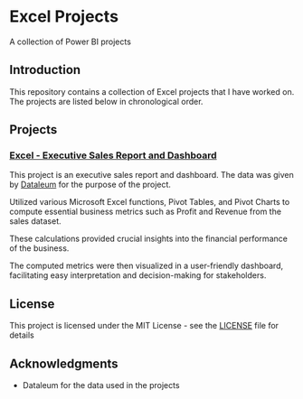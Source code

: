 # Excel Projects
A collection of Power BI projects

## Introduction

This repository contains a collection of Excel projects that I have worked on. The projects are listed below in chronological order.

## Projects

### [Excel - Executive Sales Report and Dashboard](https://github.com/AdeIkhmat/Excel-Projects/blob/c7b92ba309da501a7cdd460030ea04340b520534/Sales%20Data%20Executive%20Reporting.xlsx)

This project is an executive sales report and dashboard. The data was given by [Dataleum](https://dataleum.com/) for the purpose of the project.

Utilized various Microsoft Excel functions, Pivot Tables, and Pivot Charts to compute essential business metrics such as Profit and Revenue from the sales dataset.

These calculations provided crucial insights into the financial performance of the business.

The computed metrics were then visualized in a user-friendly dashboard, facilitating easy interpretation and decision-making for stakeholders.

## License

This project is licensed under the MIT License - see the [LICENSE](LICENSE) file for details

## Acknowledgments

* Dataleum for the data used in the projects
